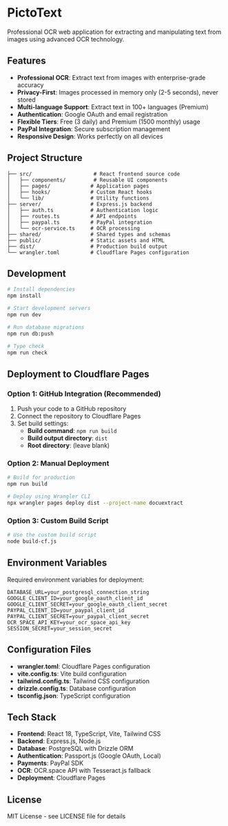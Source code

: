 # PictoText

Professional OCR web application for extracting and manipulating text from images using advanced OCR technology.

## Features

- **Professional OCR**: Extract text from images with enterprise-grade accuracy
- **Privacy-First**: Images processed in memory only (2-5 seconds), never stored
- **Multi-language Support**: Extract text in 100+ languages (Premium)
- **Authentication**: Google OAuth and email registration
- **Flexible Tiers**: Free (3 daily) and Premium (1500 monthly) usage
- **PayPal Integration**: Secure subscription management
- **Responsive Design**: Works perfectly on all devices

## Project Structure

```
├── src/                    # React frontend source code
│   ├── components/         # Reusable UI components
│   ├── pages/             # Application pages
│   ├── hooks/             # Custom React hooks
│   └── lib/               # Utility functions
├── server/                # Express.js backend
│   ├── auth.ts            # Authentication logic
│   ├── routes.ts          # API endpoints
│   ├── paypal.ts          # PayPal integration
│   └── ocr-service.ts     # OCR processing
├── shared/                # Shared types and schemas
├── public/                # Static assets and HTML
├── dist/                  # Production build output
└── wrangler.toml          # Cloudflare Pages configuration
```

## Development

```bash
# Install dependencies
npm install

# Start development servers
npm run dev

# Run database migrations
npm run db:push

# Type check
npm run check
```

## Deployment to Cloudflare Pages

### Option 1: GitHub Integration (Recommended)

1. Push your code to a GitHub repository
2. Connect the repository to Cloudflare Pages
3. Set build settings:
   - **Build command**: `npm run build`
   - **Build output directory**: `dist`
   - **Root directory**: (leave blank)

### Option 2: Manual Deployment

```bash
# Build for production
npm run build

# Deploy using Wrangler CLI
npx wrangler pages deploy dist --project-name docuextract
```

### Option 3: Custom Build Script

```bash
# Use the custom build script
node build-cf.js
```

## Environment Variables

Required environment variables for deployment:

```
DATABASE_URL=your_postgresql_connection_string
GOOGLE_CLIENT_ID=your_google_oauth_client_id
GOOGLE_CLIENT_SECRET=your_google_oauth_client_secret
PAYPAL_CLIENT_ID=your_paypal_client_id
PAYPAL_CLIENT_SECRET=your_paypal_client_secret
OCR_SPACE_API_KEY=your_ocr_space_api_key
SESSION_SECRET=your_session_secret
```

## Configuration Files

- **wrangler.toml**: Cloudflare Pages configuration
- **vite.config.ts**: Vite build configuration
- **tailwind.config.ts**: Tailwind CSS configuration
- **drizzle.config.ts**: Database configuration
- **tsconfig.json**: TypeScript configuration

## Tech Stack

- **Frontend**: React 18, TypeScript, Vite, Tailwind CSS
- **Backend**: Express.js, Node.js
- **Database**: PostgreSQL with Drizzle ORM
- **Authentication**: Passport.js (Google OAuth, Local)
- **Payments**: PayPal SDK
- **OCR**: OCR.space API with Tesseract.js fallback
- **Deployment**: Cloudflare Pages

## License

MIT License - see LICENSE file for details